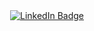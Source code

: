 <div id="header" align="center">

<div id="badges">
  <a href="https://www.linkedin.com/in/kschuljak/">
    <img src="https://img.shields.io/badge/LinkedIn-blue?logo=linkedin&logoColor=white&style=for-the-badge" alt="LinkedIn Badge" />
  </a>
</div>



<!--
**kschuljak/kschuljak** is a ✨ _special_ ✨ repository because its `README.md` (this file) appears on your GitHub profile.

Here are some ideas to get you started:

- 🔭 I’m currently working on ...
- 🌱 I’m currently learning ...
- 👯 I’m looking to collaborate on ...
- 🤔 I’m looking for help with ...
- 💬 Ask me about ...
- 📫 How to reach me: ...
- 😄 Pronouns: ...
- ⚡ Fun fact: ...
-->
